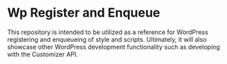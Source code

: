 # Wp Register and Enqueue

This repository is intended to be utilized as a reference for WordPress registering and enqueueing of style and scripts.  Ultimately, it will also showcase other WordPress development functionality such as developing with the Customizer API.